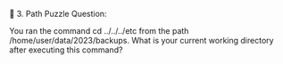 📁 3. Path Puzzle
Question:

You ran the command cd ../../../etc from the path /home/user/data/2023/backups.
What is your current working directory after executing this command?

